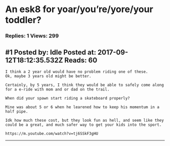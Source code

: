 # An esk8 for yoar/you&rsquo;re/yore/your toddler?

### Replies: 1 Views: 299

## \#1 Posted by: Idle Posted at: 2017-09-12T18:12:35.532Z Reads: 60

```
I think a 2 year old would have no problem riding one of these. 
Ok, maybe 3 years old might be better.

Certainly, by 5 years, I think they would be able to safely come along for a e-ride with mom and or dad on the trail.

When did your spawn start riding a skateboard properly? 

Mine was about 5 or 6 when he learened how to keep his momentum in a half pipe.

Idk how much these cost, but they look fun as hell, and seem like they could be a great, and much safer way to get your kids into the sport.

https://m.youtube.com/watch?v=tj6SSkF3gHU
```

---
